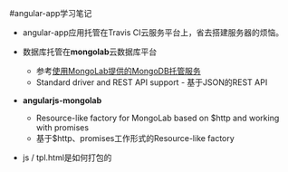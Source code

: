 #angular-app学习笔记

* angular-app应用托管在Travis CI云服务平台上，省去搭建服务器的烦恼。

* 数据库托管在**mongolab**云数据库平台
	* 参考[使用MongoLab提供的MongoDB托管服务](http://imkven.blogspot.com/2013/09/mongolabmongodb.html)
	* Standard driver and REST API support - 基于JSON的REST API

* **angularjs-mongolab**
	* Resource-like factory for MongoLab based on $http and working with promises
	* 基于$http、promises工作形式的Resource-like factory


* js / tpl.html是如何打包的

